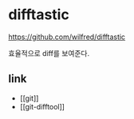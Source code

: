 # difftastic

https://github.com/wilfred/difftastic

효율적으로 diff를 보여준다.

## link
- [[git]]
- [[git-difftool]]
